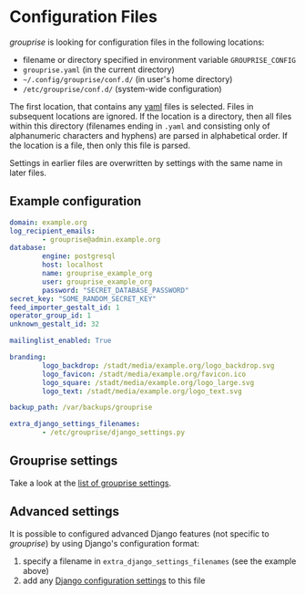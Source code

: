# Configuration Files

*grouprise* is looking for configuration files in the following locations:

* filename or directory specified in environment variable `GROUPRISE_CONFIG`
* `grouprise.yaml` (in the current directory)
* `~/.config/grouprise/conf.d/` (in user's home directory)
* `/etc/grouprise/conf.d/` (system-wide configuration)

The first location, that contains any [yaml](https://yaml.org/) files is selected.
Files in subsequent locations are ignored.
If the location is a directory, then all files within this directory (filenames ending in `.yaml` and consisting only of alphanumeric characters and hyphens) are parsed in alphabetical order.
If the location is a file, then only this file is parsed.

Settings in earlier files are overwritten by settings with the same name in later files.

## Example configuration

```yaml
domain: example.org
log_recipient_emails:
        - grouprise@admin.example.org
database:
        engine: postgresql
        host: localhost
        name: grouprise_example_org
        user: grouprise_example_org
        password: "SECRET_DATABASE_PASSWORD"
secret_key: "SOME_RANDOM_SECRET_KEY"
feed_importer_gestalt_id: 1
operator_group_id: 1
unknown_gestalt_id: 32

mailinglist_enabled: True

branding:
        logo_backdrop: /stadt/media/example.org/logo_backdrop.svg
        logo_favicon: /stadt/media/example.org/favicon.ico
        logo_square: /stadt/media/example.org/logo_large.svg
        logo_text: /stadt/media/example.org/logo_text.svg

backup_path: /var/backups/grouprise

extra_django_settings_filenames:
        - /etc/grouprise/django_settings.py
```

## Grouprise settings

Take a look at the [list of grouprise settings](/administration/configuration/options).


## Advanced settings

It is possible to configured advanced Django features (not specific to *grouprise*) by using Django's configuration format:

1. specify a filename in `extra_django_settings_filenames` (see the example above)
2. add any [Django configuration settings](https://docs.djangoproject.com/en/stable/ref/settings/) to this file
